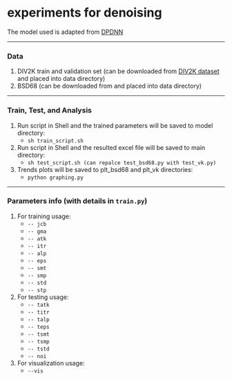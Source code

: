 # experiments for denoising
The model used is adapted from [DPDNN](https://github.com/WeishengDong/DPDNN/tree/master/DENOISE)

---
### Data
1. DIV2K train and validation set (can be downloaded from [DIV2K dataset](https://data.vision.ee.ethz.ch/cvl/DIV2K/) and placed into data directory)
3. BSD68 (can be downloaded from []() and placed into data directory)

---
### Train, Test, and Analysis
1. Run script in Shell and the trained parameters will be saved to model directory:
     - ```sh train_script.sh```  
2. Run script in Shell and the resulted excel file will be saved to main directory:
     - ```sh test_script.sh (can repalce test_bsd68.py with test_vk.py)```  
3. Trends plots will be saved to plt_bsd68 and plt_vk directories: 
     - ```python graphing.py```  
    
---
### Parameters info (with details in ```train.py```)
1. For training usage:
     - ```-- jcb```  
     - ```-- gma``` 
     - ```-- atk```  
     - ```-- itr``` 
     - ```-- alp``` 
     - ```-- eps```
     - ```-- smt```   
     - ```-- smp``` 
     - ```-- std``` 
     - ```-- stp``` 
2. For testing usage:
     - ```-- tatk``` 
     - ```-- titr``` 
     - ```-- talp``` 
     - ```-- teps``` 
     - ```-- tsmt```
     - ```-- tsmp```
     - ```-- tstd```
     - ```-- noi```    
3. For visualization usage: 
     - ```--vis```  
